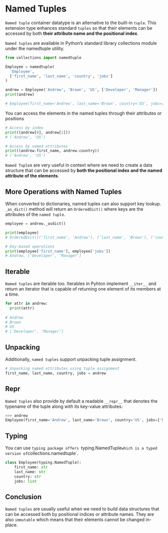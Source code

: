 # Named Tuples

`Named tuple` container datatype is an alternative to the built-in `tuple`. This extension type enhances standard `tuples` so that their elements can be accessed by both **their attribute name and the positional index**.

`Named tuples` are available in Python’s standard library collections module under the namedtuple utility.

```python
from collections import namedtuple

Employee = namedtuple(
  'Employee',
  ['first_name', 'last_name', 'country', 'jobs']
)

andrew = Employee('Andrew', 'Brown', 'US', ['Developer', 'Manager'])
print(andrew)

# Employee(first_name='Andrew', last_name='Brown', country='US', jobs=['Developer', 'Manager'])
```

You can access the elements in the named tuples through their attributes or positions

```python
# Access by index
print((andrew[0], andrew[2]))
# ('Andrew', 'US')

# Access by named attributes
print((andrew.first_name, andrew.country))
# ('Andrew', 'US')
```

`Named Tuple`s are very useful in context where we need to create a data structure that can be accessed by **both the positional index and the named attribute of the elements**.

## More Operations with Named Tuples

When converted to dictionaries, named tuples can also support key lookup. `_as_dict()` method will return an `OrderedDict()` where keys are the attributes of the `named tuple`. 


```python
employee = andrew._asdict()

print(employee)
# OrderedDict([('first_name', 'Andrew'), ('last_name', 'Brown'), ('country', 'US'), ('jobs', ['Developer', 'Manager'])])

# Key-based operations
print(employee['first_name'], employee['jobs'])
# Andrew, ['Developer', 'Manager']
```
## Iterable

`Named tuples` are iterable too. Iterables in Pyhton implement `__iter__` and return an iterator that is capable of returning one element of its members at a time.

```python
for attr in andrew: 
  print(attr)
  
# Andrew
# Brown
# US
# ['Developer', 'Manager']
```
## Unpacking

Additionally, `named tuples` support unpacking tuple assignment.

```python
# Unpacking named attributes using tuple assignment
first_name, last_name, country, jobs = andrew
```
## Repr

`Named tuples` also provide by default a readable `__repr__` that denotes the typename of the tuple along with its key-value attributes:
```python
>>> andrew
Employee(first_name='Andrew', last_name='Brown', country='US', jobs=['Developer', 'Manager'])
```

## Typing 

You can use `typing package offers `typing.NamedTuple` which is a typed version of `collections.namedtuple`.

```python
class Employee(typing.NamedTuple):
    first_name: str
    last_name: str
    country: str
    jobs: list
```


## Conclusion 

`Named tuples` are usually useful when we need to build data structures that can be accessed both by positional indices or attribute names. They are also `immutable` which means that their elements cannot be changed in-place.
